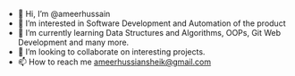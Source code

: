 - 👋 Hi, I’m @ameerhussain
- 👀 I’m interested in Software Development and Automation of the product
- 🌱 I’m currently learning Data Structures and Algorithms, OOPs, Git Web Development and many more.
- 💞️ I’m looking to collaborate on interesting projects.
- 📫 How to reach me ameerhussiansheik@gmail.com
<!---
ameerhussainrtc/ameerhussainrtc is a ✨ special ✨ repository because its `README.md` (this file) appears on your GitHub profile.
You can click the Preview link to take a look at your changes.
--->
